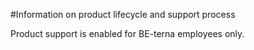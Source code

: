 #Information on product lifecycle and support process

Product support is enabled for BE-terna employees only.